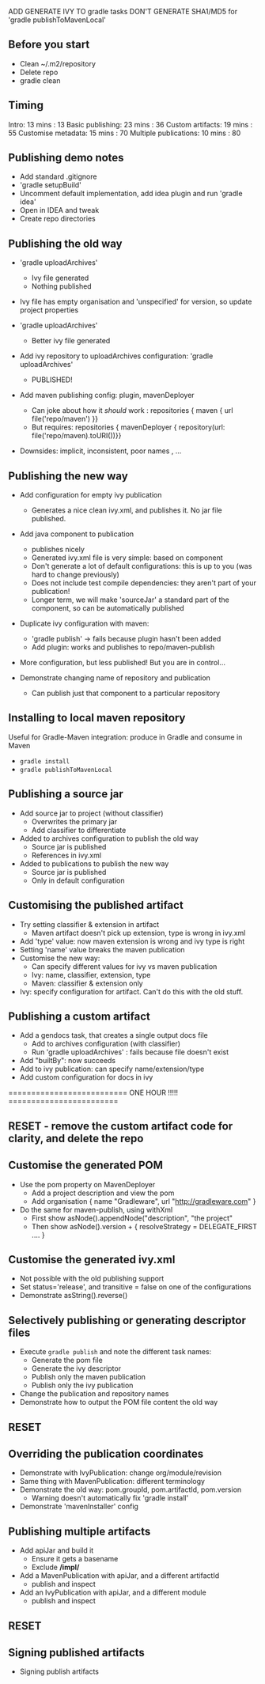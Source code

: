 ADD GENERATE IVY TO gradle tasks
DON'T GENERATE SHA1/MD5 for 'gradle publishToMavenLocal'

## Before you start

* Clean ~/.m2/repository
* Delete repo
* gradle clean

## Timing

Intro: 13 mins                    : 13
Basic publishing: 23 mins         : 36
Custom artifacts: 19 mins         : 55
Customise metadata: 15 mins       : 70
Multiple publications: 10 mins    : 80

## Publishing demo notes
* Add standard .gitignore
* 'gradle setupBuild'
* Uncomment default implementation, add idea plugin and run 'gradle idea'
* Open in IDEA and tweak
* Create repo directories

## Publishing the old way
* 'gradle uploadArchives'
  * Ivy file generated
  * Nothing published
* Ivy file has empty organisation and 'unspecified' for version, so update project properties
* 'gradle uploadArchives'
  * Better ivy file generated
* Add ivy repository to uploadArchives configuration: 'gradle uploadArchives'
  * PUBLISHED!
* Add maven publishing config: plugin, mavenDeployer
  * Can joke about how it _should_ work : repositories { maven { url file('repo/maven') }}
  * But requires: repositories { mavenDeployer { repository(url: file('repo/maven).toURI())}}
  
* Downsides: implicit, inconsistent, poor names , ...

## Publishing the new way
* Add configuration for empty ivy publication
  * Generates a nice clean ivy.xml, and publishes it. No jar file published.
* Add java component to publication
  * publishes nicely
  * Generated ivy.xml file is very simple: based on component
  * Don't generate a lot of default configurations: this is up to you (was hard to change previously)
  * Does not include test compile dependencies: they aren't part of your publication!
  * Longer term, we will make 'sourceJar' a standard part of the component, so can be automatically published
* Duplicate ivy configuration with maven:
  * 'gradle publish' -> fails because plugin hasn't been added
  * Add plugin: works and publishes to repo/maven-publish
 
* More configuration, but less published! But you are in control...
* Demonstrate changing name of repository and publication
  * Can publish just that component to a particular repository
  
## Installing to local maven repository

Useful for Gradle-Maven integration: produce in Gradle and consume in Maven

* `gradle install`
* `gradle publishToMavenLocal`
  
## Publishing a source jar
* Add source jar to project (without classifier)
   * Overwrites the primary jar
   * Add classifier to differentiate
* Added to archives configuration to publish the old way
   * Source jar is published
   * References in ivy.xml
* Added to publications to publish the new way
   * Source jar is published
   * Only in default configuration
   
## Customising the published artifact

* Try setting classifier & extension in artifact
  * Maven artifact doesn't pick up extension, type is wrong in ivy.xml
* Add 'type' value: now maven extension is wrong and ivy type is right
* Setting 'name' value breaks the maven publication
* Customise the new way:
  * Can specify different values for ivy vs maven publication
  * Ivy: name, classifier, extension, type
  * Maven: classifier & extension only
* Ivy: specify configuration for artifact. Can't do this with the old stuff.

## Publishing a custom artifact
* Add a gendocs task, that creates a single output docs file
  * Add to archives configuration (with classifier)
  * Run 'gradle uploadArchives' : fails because file doesn't exist
* Add "builtBy": now succeeds
* Add to ivy publication: can specify name/extension/type
* Add custom configuration for docs in ivy


========================== ONE HOUR !!!!! ========================

## RESET - remove the custom artifact code for clarity, and delete the repo

## Customise the generated POM
* Use the pom property on MavenDeployer
  * Add a project description and view the pom
  * Add organisation { name "Gradleware", url "http://gradleware.com" }
* Do the same for maven-publish, using withXml
  * First show asNode().appendNode("description", "the project"
  * Then show asNode().version + {
      resolveStrategy = DELEGATE_FIRST
      ....
  }
  
## Customise the generated ivy.xml
* Not possible with the old publishing support
* Set status='release', and transitive = false on one of the configurations
* Demonstrate asString().reverse()

## Selectively publishing or generating descriptor files
* Execute `gradle publish` and note the different task names:
  * Generate the pom file
  * Generate the ivy descriptor
  * Publish only the maven publication
  * Publish only the ivy publication
* Change the publication and repository names
* Demonstrate how to output the POM file content the old way

## RESET

## Overriding the publication coordinates
* Demonstrate with IvyPublication: change org/module/revision
* Same thing with MavenPublication: different terminology
* Demonstrate the old way: pom.groupId, pom.artifactId, pom.version
   * Warning doesn't automatically fix 'gradle install'
* Demonstrate 'mavenInstaller' config

## Publishing multiple artifacts
* Add apiJar and build it
  * Ensure it gets a basename
  * Exclude **/impl/**
* Add a MavenPublication with apiJar, and a different artifactId
  * publish and inspect
* Add an IvyPublication with apiJar, and a different module
  * publish and inspect
  
## RESET

## Signing published artifacts

* Signing publish artifacts

  




  



